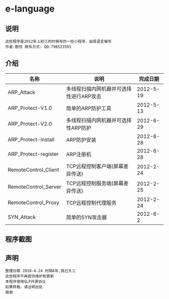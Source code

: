 # e-language
## 说明

```
这些程序是2012年上初三的时候写的一些小程序，由易语言编写
作者:殷悦 联系方式: QQ:798523593
```

## 介绍
|名称|说明|完成日期|
|---|---|---|
|ARP_Attack|多线程扫描内网机器并可选择性进行ARP攻击|2012-5-19|
|ARP_Protect-V1.0|简单的ARP防护工具|2012-5-13|
|ARP_Protect-V2.0|多线程扫描内网机器并可选择性ARP防护|2012-6-29|
|ARP_Protect-install|ARP防护安装|2012-6-28|
|ARP_Protect-register|ARP注册机|2012-6-28|
|RemoteControl_Client|TCP远程控制客户端(屏幕差异传送)|2012-2-24|
|RemoteControl_Server|TCP远程控制服务端(屏幕差异传送)|2012-2-25|
|RemoteControl_Proxy|TCP远程控制代理服务|2012-2-24|
|SYN_Attack|简单的SYN攻击器|2012-6-2|

## 程序截图

## 声明

```
整理日期 2018-4-24 时隔6年,我已大三
这些程序不再提供维护和更新
本程序使用GLP开源协议
如果转载，请注明出处
谢谢
```
